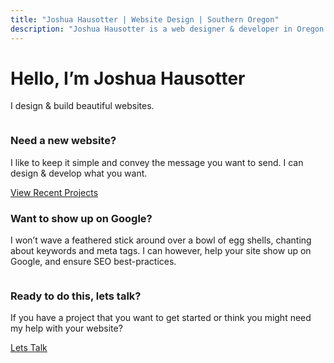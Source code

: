 ```yaml
---
title: "Joshua Hausotter | Website Design | Southern Oregon"
description: "Joshua Hausotter is a web designer & developer in Oregon. Looking for a website redesign, or wanting to make your website mobile friendly? Contact me today."
---
```



<div class="section homepage-header fade-in">
  <div class="grid">
    <div class="row">
      <div class="col col--sm col--sm-align-center">
        <h1>Hello, I’m Joshua Hausotter</h1>
        <p>I design &amp; build beautiful websites.</p>
      </div>
    </div>
  </div>
</div>
<div class="section fade-in">
  <div class="grid grid--container">
    <div class="row">
      <div class="col col--sm-3 col--sm-align-bottom">
            <img src="/img/website.png" alt="">
      </div>
      <div class="col col--sm-3 col--sm-align-center">
        <span class="dot"></span>
        <span class="dot"></span>
        <span class="dot"></span>
        <span class="dot"></span>
        <span class="dot"></span>
        <span class="dot"></span>
      </div>
      <div class="col col--sm-6">
        <h3>Need a new website?</h3>
        <p>I like to keep it simple and convey the message you want to send. I can design &amp; develop what you want.</p>
        <a href="#" class="ghost-button-rounded-corners">View Recent Projects</a>
      </div>
    </div>
  </div>
</div>
<div class="section fade-in">
  <div class="grid grid--container">
    <div class="row row--sm-reverse">
      <div class="col col--sm-3 col--sm-align-bottom">
            <img src="/img/analytics.png" alt="">
      </div>
      <div class="col col--sm-3 col--sm-align-center">
        <span class="dot"></span>
        <span class="dot"></span>
        <span class="dot"></span>
        <span class="dot"></span>
        <span class="dot"></span>
        <span class="dot"></span>
      </div>
      <div class="col col--sm-6">
        <h3>Want to show up on Google?</h3>
        <p>I won’t wave a feathered stick around over a bowl of
          egg shells, chanting about keywords and meta tags.
          I can however, help your site show up on Google, and
          ensure SEO best-practices.</p>
      </div>
    </div>
  </div>
</div>
<div class="section fade-in">
<div class="grid grid--container">
  <div class="row">
    <div class="col col--sm-3 col--sm-align-bottom">
          <img src="/img/lets-talk.png" alt="">
    </div>
    <div class="col col--sm-3 col--sm-align-center">
      <span class="dot"></span>
      <span class="dot"></span>
      <span class="dot"></span>
      <span class="dot"></span>
      <span class="dot"></span>
      <span class="dot"></span>
    </div>
    <div class="col col--sm-6">
      <h3>Ready to do this, lets talk?</h3>
      <p>If you have a project that you want to get started or
        think you might need my help with your website? </p>
          <a href="/contact" class="ghost-button-rounded-corners">Lets Talk</a>
    </div>
  </div>
</div>
</div>

